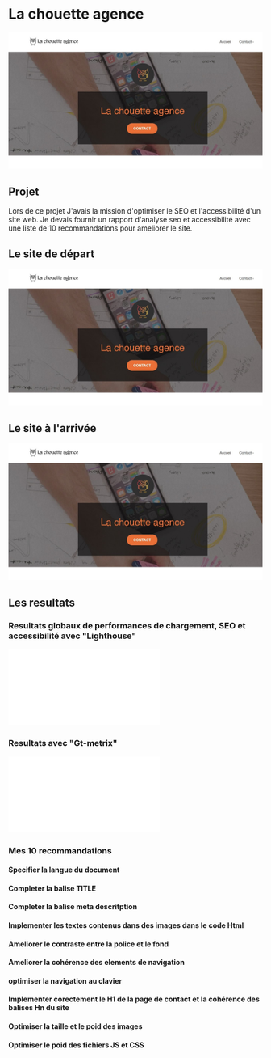 <h1>La chouette agence</h1>
<a href="https://damienlopvet.github.io/la_chouette_agence_optimized/index.html"></a>
<img src="/screenshot-analyse/la-chouette-apres.jpg">
</a>
<h2>
    Projet
</h2>
<p>
    Lors de ce projet J'avais la mission d'optimiser le SEO et l'accessibilité d'un site web.
    Je devais fournir un rapport d'analyse seo et accessibilité avec une liste de 10 recommandations pour ameliorer le site. 
</p>
<H2>
    Le site de départ 
</H2>
<a href="https://damienlopvet.github.io/La_chouette_agence/">
<img src="/screenshot-analyse/La-chouette-apres.jpg">
</a>
<H2>
    Le site à l'arrivée
</H2>
<a href="https://damienlopvet.github.io/la_chouette_agence_optimized/index.html"></a>
<img src="/screenshot-analyse/la-chouette-apres.jpg">
</a>
<h2>
    Les resultats
</h2>
<h3>
    Resultats globaux de performances de chargement, SEO et accessibilité avec "Lighthouse" 
</h3>
<embed src="screenshot-analyse/P4_01_performances-et-accessibilité/performance-et-accessibilité-lighthouse.pdf" />
<h3>
Resultats avec "Gt-metrix"
</h3>
<embed src="screenshot-analyse/P4_01_performances-et-accessibilité/performance-gtMetrix.pdf" />
<h3>
    Mes 10 recommandations
</h3>
<h4>
    Specifier la langue du document
</h4>
<h4>
    Completer la balise TITLE
</h4>
<h4>
Completer la balise meta descritption
</h4>
<h4>
    Implementer les textes contenus dans des images dans le code Html
</h4>
<h4>
    Ameliorer le contraste entre la police et le fond
</h4>
<h4>
    Ameliorer la cohérence des elements de navigation
</h4>
<h4>
    optimiser la navigation au clavier
</h4>
<h4>
    Implementer corectement le H1 de la page de contact et la cohérence des balises Hn du site
</h4>
<h4>
    Optimiser la taille et le poid des images
</h4>
<h4>
    Optimiser le poid des fichiers JS et CSS
</h4>
